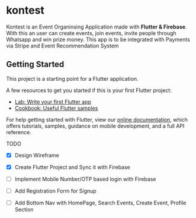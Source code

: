 # kontest

Kontest is an Event Organinsing Application made with **Flutter & Firebase**. With this an user can create events, join events, invite people through Whatsapp and win prize money. This app is to be integrated with Payments via Stripe and Event Recommendation System

## Getting Started

This project is a starting point for a Flutter application.

A few resources to get you started if this is your first Flutter project:

- [Lab: Write your first Flutter app](https://flutter.dev/docs/get-started/codelab)
- [Cookbook: Useful Flutter samples](https://flutter.dev/docs/cookbook)

For help getting started with Flutter, view our
[online documentation](https://flutter.dev/docs), which offers tutorials,
samples, guidance on mobile development, and a full API reference.

TODO
 
- [x] Design Wireframe

- [x] Create Flutter Project and Sync it with Firebase

- [ ] Implement Mobile Number/OTP based login with Firebase

- [ ] Add Registration Form for Signup

- [ ] Add Bottom Nav with HomePage, Search Events, Create Event, Profile Section
